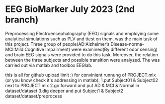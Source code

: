 # EEG BioMarker July 2023 (2nd branch)

 Preprocessing Electroencephalography (EEG) signals and employing
 some analytical simulations such as PLV and ttest on them, was 
 the main task of this project. Three group of people(AD:Alzheimer’s
 Disease-norma-MCI:Mild Cognitive Impairment) were examined(By 
 different odor sensing) and brain EEG signals were provided to
 do this task. Moreover, the relation between the three subjects
 and possible transition were analyzed. The was carried out via 
 matlab and toolbox EEGlab.

this is all for github upload limit :)
 for convinient runnung of PROJECT.mlx (or you know check it's addressing in matlab):
 1.put Subject01 & Subject02 next to PROJECT.mlx
 2.go forward and put AD & MCI & Normal in dataset/dataset
 3.dig deeper and put Subject1 & Subject2 dataset/dataset/preprocess
 


